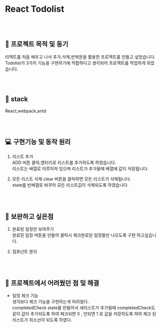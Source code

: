 <br>
<br>

# React Todolist

<br>
<br>

## &#127912; 프로젝트 목적 및 동기

리액트를 처음 배우고 나서 추가,삭제,반복문을 활용한 프로젝트를 만들고 싶었습니다. Todolist가 3가지 기능을 구현하기에 적합하다고 생각되어 프로젝트를 작업하게 되었습니다.

<br>
<br>

## 👀 stack

React,webpack,antd

<br>
<br>

## 💻 구현기능 및 동작 원리

1. 리스트 추가 </br>
   ADD 버튼 클릭,엔터키로 리스트를 추가하도록 하였습니다. </br>
   리스트는 배열로 이루어져 있으며 리스트가 추가될때 배열에 값이 저장됩니다.

2. 모든 리스트 삭제
   clear 버튼을 클릭하면 모든 리스트가 삭제됩니다.</br>
   state를 빈배열로 바꾸어 모든 리스트값이 삭제되도록 하였습니다.

<br>
<br>

## 🔨 보완하고 싶은점

1. 완료된 일정만 보여주기</br>
   완료된 일정 버튼을 만들어 클릭시 체크완료된 일정들만 나오도록 구현 하고싶습니다.

2. 컴포넌트 분리

<br>
<br>

## 🤷 프로젝트에서 어려웠던 점 및 해결

-   일정 체크 기능 </br>
    생각보다 체크 기능을 구현하는게 어려웠다.</br>
    completedCheck state를 만들어서 새리스트가 추가될때 completedCheck도 같이 값이 추가되도록 하여
    체크되면 0 , 안되면 1 로 값을 저장하도록 하여 체크 된 리스트가 취소선이 되도록 하였다.
